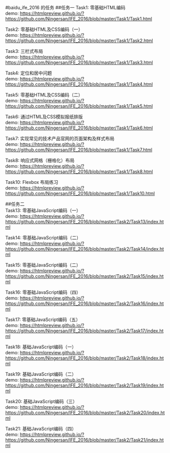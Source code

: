 #baidu_ife_2016 的任务
##任务一
Task1: 零基础HTML编码      
demo: https://htmlpreview.github.io/?https://github.com/Ningersan/IFE_2016/blob/master/Task1/Task1.html 

Task2: 零基础HTML及CSS编码（一）          
demo: https://htmlpreview.github.io/?https://github.com/Ningersan/IFE_2016/blob/master/Task1/Task2.html    

Task3: 三栏式布局         
demo: https://htmlpreview.github.io/?https://github.com/Ningersan/IFE_2016/blob/master/Task1/Task3.html   

Task4: 定位和居中问题          
demo: https://htmlpreview.github.io/?https://github.com/Ningersan/IFE_2016/blob/master/Task1/Task4.html     

Task5: 零基础HTML及CSS编码（二）        
demo: https://htmlpreview.github.io/?https://github.com/Ningersan/IFE_2016/blob/master/Task1/Task5.html     

Task6: 通过HTML及CSS模拟报纸排版       
demo: https://htmlpreview.github.io/?https://github.com/Ningersan/IFE_2016/blob/master/Task1/Task6.html     

Task7: 实现常见的技术产品官网的页面架构及样式布局         
demo: https://htmlpreview.github.io/?https://github.com/Ningersan/IFE_2016/blob/master/Task1/Task7.html                    

Task8: 响应式网格（栅格化）布局         
demo: https://htmlpreview.github.io/?https://github.com/Ningersan/IFE_2016/blob/master/Task1/Task8.html            

Task10: Flexbox 布局练习         
demo: https://htmlpreview.github.io/?https://github.com/Ningersan/IFE_2016/blob/master/Task1/Task10.html   

##任务二        
Task13: 零基础JavaScript编码（一）      
demo: https://htmlpreview.github.io/?https://github.com/Ningersan/IFE_2016/blob/master/Task2/Task13/index.html     

Task14: 零基础JavaScript编码（二）       
demo: https://htmlpreview.github.io/?https://github.com/Ningersan/IFE_2016/blob/master/Task2/Task14/index.html       

Task15: 零基础JavaScript编码（二）      
demo: https://htmlpreview.github.io/?https://github.com/Ningersan/IFE_2016/blob/master/Task2/Task15/index.html           

Task16: 零基础JavaScript编码（四）         
demo: https://htmlpreview.github.io/?https://github.com/Ningersan/IFE_2016/blob/master/Task2/Task16/index.html      

Task17: 零基础JavaScript编码（五）     
demo: https://htmlpreview.github.io/?https://github.com/Ningersan/IFE_2016/blob/master/Task2/Task17/index.html        

Task18: 基础JavaScript编码（一）           
demo: https://htmlpreview.github.io/?https://github.com/Ningersan/IFE_2016/blob/master/Task2/Task18/index.html        

Task19: 基础JavaScript编码（二）      
demo: https://htmlpreview.github.io/?https://github.com/Ningersan/IFE_2016/blob/master/Task2/Task19/index.html    

Task20: 基础JavaScript编码（三）      
demo: https://htmlpreview.github.io/?https://github.com/Ningersan/IFE_2016/blob/master/Task2/Task20/index.html     

Task21: 基础JavaScript编码（四）      
demo: https://htmlpreview.github.io/?https://github.com/Ningersan/IFE_2016/blob/master/Task2/Task21/index.html 
